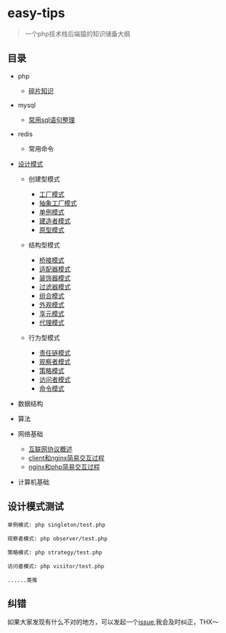 # easy-tips

> 一个php技术栈后端猿的知识储备大纲

## 目录

- php

  - [碎片知识](https://github.com/TIGERB/easy-tips/blob/master/tips-2016.md#知识碎片)

- mysql

  - [常用sql语句整理](https://github.com/TIGERB/easy-tips/blob/master/sql.md)

- redis

  - 常用命令

- [设计模式](https://github.com/TIGERB/easy-tips/blob/master/tips-2016.md#设计模式)

  - 创建型模式

    - [工厂模式](https://github.com/TIGERB/easy-tips/blob/master/factory/test.php)
    - [抽象工厂模式](https://github.com/TIGERB/easy-tips/blob/master/factoryAbstract/test.php)
    - [单例模式](https://github.com/TIGERB/easy-tips/blob/master/singleton/test.php)
    - [建造者模式](https://github.com/TIGERB/easy-tips/blob/master/builder/test.php)
    - [原型模式](https://github.com/TIGERB/easy-tips/blob/master/prototype/test.php)

  - 结构型模式

    - [桥接模式](https://github.com/TIGERB/easy-tips/blob/master/bridge/test.php)
    - [适配器模式](https://github.com/TIGERB/easy-tips/blob/master/adapter/test.php)
    - [装饰器模式](https://github.com/TIGERB/easy-tips/blob/master/decorator/test.php)
    - [过滤器模式](https://github.com/TIGERB/easy-tips/blob/master/filter/test.php)
    - [组合模式](https://github.com/TIGERB/easy-tips/blob/master/composite/test.php)
    - [外观模式](https://github.com/TIGERB/easy-tips/blob/master/facade/test.php)
    - [享元模式](https://github.com/TIGERB/easy-tips/blob/master/flyweight/test.php)
    - [代理模式](https://github.com/TIGERB/easy-tips/blob/master/proxy/test.php)

  - 行为型模式

    - [责任链模式](https://github.com/TIGERB/easy-tips/blob/master/chainOfResponsibility/test.php)
    - [观察者模式](https://github.com/TIGERB/easy-tips/blob/master/observer/test.php)
    - [策略模式](https://github.com/TIGERB/easy-tips/blob/master/strategy/test.php)
    - [访问者模式](https://github.com/TIGERB/easy-tips/blob/master/visitor/test.php)
    - [命令模式](https://github.com/TIGERB/easy-tips/blob/master/command/test.php)

- 数据结构

- 算法

- 网络基础

  - [互联网协议概述](https://github.com/TIGERB/easy-tips/blob/master/tips-2016.md#互联网协议)
  - [client和nginx简易交互过程](https://github.com/TIGERB/easy-tips/blob/master/tips-2016.md#client和nginx简易交互过程)
  - [nginx和php简易交互过程](https://github.com/TIGERB/easy-tips/blob/master/tips-2016.md#nginx和php简易交互过程)

- 计算机基础



## 设计模式测试

```
单例模式: php singleton/test.php

观察者模式: php observer/test.php

策略模式: php strategy/test.php

访问者模式: php visitor/test.php

......类推
```

## 纠错

如果大家发现有什么不对的地方，可以发起一个[issue](https://github.com/TIGERB/easy-tips/issues),我会及时纠正，THX～
